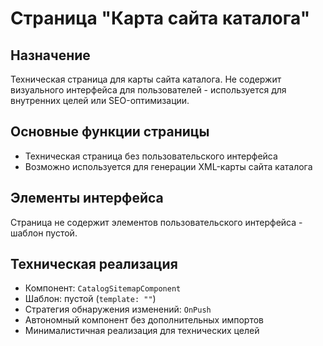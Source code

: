 # Страница "Карта сайта каталога"

## Назначение
Техническая страница для карты сайта каталога. Не содержит визуального интерфейса для пользователей - используется для внутренних целей или SEO-оптимизации.

## Основные функции страницы
- Техническая страница без пользовательского интерфейса
- Возможно используется для генерации XML-карты сайта каталога

## Элементы интерфейса
Страница не содержит элементов пользовательского интерфейса - шаблон пустой.

## Техническая реализация
- Компонент: `CatalogSitemapComponent`
- Шаблон: пустой (`template: ""`)
- Стратегия обнаружения изменений: `OnPush`
- Автономный компонент без дополнительных импортов
- Минималистичная реализация для технических целей
